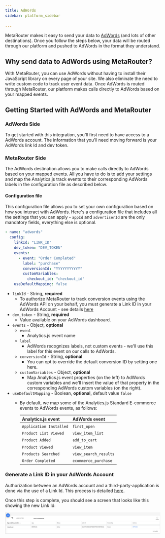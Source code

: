 ```yaml
---
title: AdWords
sidebar: platform_sidebar

---
```


MetaRouter makes it easy to send your data to [AdWords](https://ads.google.com) (and lots of other destinations). Once you follow the steps below, your data will be routed through our platform and pushed to AdWords in the format they understand.



## Why send data to AdWords using MetaRouter?

With MetaRouter, you can use AdWords without having to install their JavaScript library on every page of your site. We also eliminate the need to write custom code to track user event data. Once AdWords is routed through MetaRouter, our platform makes calls directly to AdWords based on your mapped events.

## Getting Started with AdWords and MetaRouter


### AdWords Side

To get started with this integration, you’ll first need to have access to a AdWords account. The information that you'll need moving forward is your AdWords link Id and dev token.


### MetaRouter Side

The AdWords destination allows you to make calls directly to AdWords based on your mapped events. All you have to do is to add your settings and map the Analytics.js track events to their corresponding AdWords labels in the configuration file as described below.

#### Configuration file

This configuration file allows you to set your own configuration based on how you interact with AdWords. Here's a configuration file that includes all the settings that you can apply - `appId` and `advertiserId` are the only mandatory fields, everything else is optional.

```yaml
- name: "adwords"
  config:
    linkId: "LINK_ID"
    dev_token: "DEV_TOKEN"
    events:
      - event: "Order Completed"
        label: "purchase"
        conversionId: "YYYYYYYYYYY"
        customVariables:
          checkout_id: "checkout_id"
    useDefaultMapping: false
```

- `linkId` - String, **required**
  - To authorize MetaRouter to track conversion events using the AdWords API on your behalf, you must generate a Link ID in your AdWords Account - see details [here](#generate-a-link-id-in-your-adwords-account)
- `dev_token` - String, **required**
  - Value available on your AdWords dashboard.
- `events` - Object, **optional**
  - `event`
    - Analytics.js event name
  - `label`
    - AdWords recognizes labels, not custom events - we'll use this label for this event on our calls to AdWords.
  - `conversionId` - String, **optional**
    - You can opt to override the default conversion ID by setting one here.
  - `customVariables` - Object, **optional**
    - Map Analytics.js event properties (on the left) to AdWords custom variables and we'll insert the value of that property in the corresponding AdWords custom variables (on the right).
- `useDefaultMapping` - Boolean, **optional**, default value `false`
  - By default, we map some of the Analytics.js Standard E-commerce events to AdWords events, as follows:

    | **Analytics.js event** | **AdWords event** |
    | --------------------- | --------------------- |
    | `Application Installed` | `first_open` |
    | `Product List Viewed` | `view_item_list` |
    | `Product Added` | `add_to_cart` |
    | `Product Viewed` | `view_item` |
    | `Products Searched` | `view_search_results` |
    | `Order Completed` | `ecommerce_purchase` |


### Generate a Link ID in your AdWords Account
Authorization between an AdWords account and a third-party-application is done via the use of a Link Id. This process is detailed [here](https://support.google.com/google-ads/answer/7365001).

Once this step is complete, you should see a screen that looks like this showing the new Link Id:

![adwords-linkid](../../../../images/adwords-linkid.jpg)